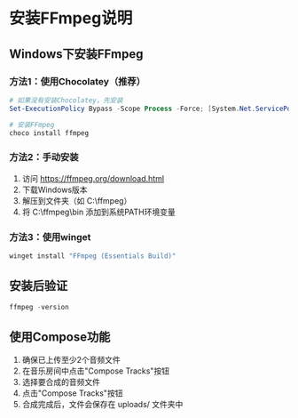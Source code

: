 # 安装FFmpeg说明

## Windows下安装FFmpeg

### 方法1：使用Chocolatey（推荐）
```powershell
# 如果没有安装Chocolatey，先安装
Set-ExecutionPolicy Bypass -Scope Process -Force; [System.Net.ServicePointManager]::SecurityProtocol = [System.Net.ServicePointManager]::SecurityProtocol -bor 3072; iex ((New-Object System.Net.WebClient).DownloadString('https://chocolatey.org/install.ps1'))

# 安装FFmpeg
choco install ffmpeg
```

### 方法2：手动安装
1. 访问 https://ffmpeg.org/download.html
2. 下载Windows版本
3. 解压到文件夹（如 C:\ffmpeg）
4. 将 C:\ffmpeg\bin 添加到系统PATH环境变量

### 方法3：使用winget
```powershell
winget install "FFmpeg (Essentials Build)"
```

## 安装后验证
```powershell
ffmpeg -version
```

## 使用Compose功能
1. 确保已上传至少2个音频文件
2. 在音乐房间中点击"Compose Tracks"按钮
3. 选择要合成的音频文件
4. 点击"Compose Tracks"按钮
5. 合成完成后，文件会保存在 uploads/ 文件夹中
